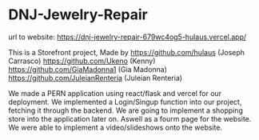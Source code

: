 # DNJ-Jewelry-Repair

 url to website:             https://dnj-jewelry-repair-679wc4og5-hulaus.vercel.app/

This is a Storefront project, Made by https://github.com/hulaus (Joseph Carrasco) https://github.com/Ukeno (Kenny) https://github.com/GiaMadonna1 (Gia Madonna) https://github.com/JuleianRenteria (Juleian Renteria) 

We made a PERN application using react/flask and vercel for our deployment. We implemented a Login/Singup function into our project, fetching it through the backend. We are going to implement a shopping store into the application later on. Aswell as a fourm page for the website. We were able to implement a video/slideshows onto the website.
